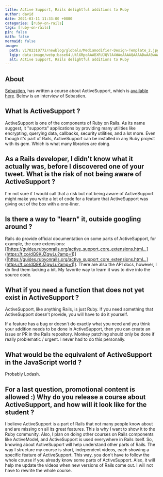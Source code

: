 ```yaml
---
title: Active Support, Rails delightful additions to Ruby
author: david
date: 2021-03-11 11:33:00 +0800
categories: [ruby-on-rails]
tags: [ruby-on-rails]
pin: false
math: false
mermaid: false
image:
  path: v1702310772/newblog/globals/Mediamodifier-Design-Template_2.jpg
  lqip: data:image/webp;base64,UklGRpoAAABXRUJQVlA4WAoAAAAQAAAADwAABwAAQUxQSDIAAAARL0AmbZurmr57yyIiqE8oiG0bejIYEQTgqiDA9vqnsUSI6H+oAERp2HZ65qP/VIAWAFZQOCBCAAAA8AEAnQEqEAAIAAVAfCWkAALp8sF8rgRgAP7o9FDvMCkMde9PK7euH5M1m6VWoDXf2FkP3BqV0ZYbO6NA/VFIAAAA
  alt: Active Support, Rails delightful additions to Ruby
---
```


## About 

[Sebastien](https://twitter.com/websebdev), has written a course about ActiveSupport, which is [available here](https://courses.webseb.dev/activesupport-the-unnocited-power-behind-rails). Below is an interview of Sebastien.

## What Is ActiveSupport ? 

ActiveSupport is one of the components of Ruby on Rails. As its name suggest, it "supports" applications by providing many utilities like encrypting, querying data, callbacks, security utilities, and a lot more. Even though it's part of Rails, ActiveSupport can be installed in any Ruby project with its gem. Which is what many libraries are doing. 

##  As a Rails developer, I didn't know what it actually was, before I discovered one of your tweet. What is the risk of **not** being aware of ActiveSupport ? 

I'm not sure if I would call that a risk but not being aware of ActiveSupport might make you write a lot of code for a feature that ActiveSupport was giving out of the box with a one-liner. 

##  Is there a way to "learn" it, outside googling around ? 

Rails do provide official documentation on some parts of ActiveSupport, for example, the core extensions: [[https://guides.rubyonrails.org/active_support_core_extensions.html…](https://t.co/dQ9KJZgwLu?amp=1)]([https://guides.rubyonrails.org/active_support_core_extensions.html…](https://t.co/dQ9KJZgwLu?amp=1)). There are also the API docs, however, I do find them lacking a bit. My favorite way to learn it was to dive into the source code. 

##  What if you need a function that does not yet exist in ActiveSupport ? 

ActiveSupport, like anything Rails, is just Ruby. If you need something that ActiveSupport doesn't provide, you will have to do it yourself. 

If a feature has a bug or doesn't do exactly what you need and you think your addition needs to be done in ActiveSupport, then  you can create an issue or PR in the Rails repository. Monkey patching should only be done if really problematic / urgent. I never had to do this personally.

## What would be the equivalent of ActiveSupport in the JavaScript world ? 

Probably Lodash. 

## For a last question, promotional content is allowed :) Why do you release a course about ActiveSupport, and how will it look like for the student ? 

I believe ActiveSupport is a part of Rails that not many people know about and are missing on all its great features. This is why I want to show it to the Ruby community. Also, I plan on doing other courses on Rails components like ActiveModel, and ActiveSupport is used everywhere in Rails itself. So, knowing about ActiveSupport will help understand other parts of Rails. The way I structure my course is short, independent videos, each showing a specific feature of ActiveSupport. This way, you don't have to follow the whole course if you already know some parts of ActiveSupport. Also, it will help me update the videos when new versions of Rails come out. I will not have to rewrite the whole course.